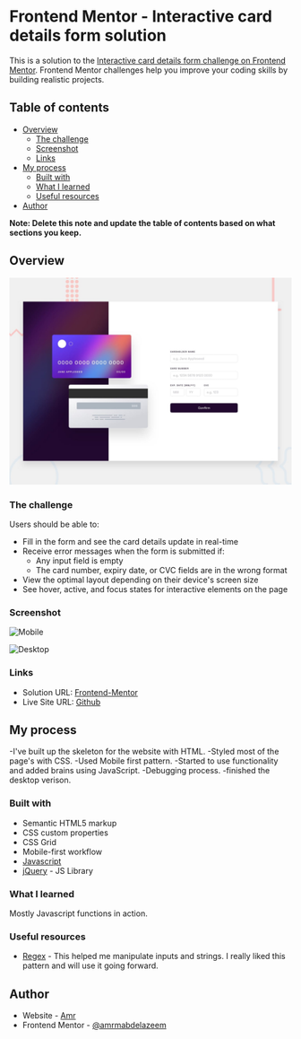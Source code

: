 # Frontend Mentor - Interactive card details form solution

This is a solution to the [Interactive card details form challenge on Frontend Mentor](https://www.frontendmentor.io/challenges/interactive-card-details-form-XpS8cKZDWw). Frontend Mentor challenges help you improve your coding skills by building realistic projects. 

## Table of contents

- [Overview](#overview)
  - [The challenge](#the-challenge)
  - [Screenshot](#screenshot)
  - [Links](#links)
- [My process](#my-process)
  - [Built with](#built-with)
  - [What I learned](#what-i-learned)
  - [Useful resources](#useful-resources)
- [Author](#author)


**Note: Delete this note and update the table of contents based on what sections you keep.**

## Overview
![Design preview for the Interactive card details form coding challenge](./design/desktop-preview.jpg)
### The challenge

Users should be able to:

- Fill in the form and see the card details update in real-time
- Receive error messages when the form is submitted if:
  - Any input field is empty
  - The card number, expiry date, or CVC fields are in the wrong format
- View the optimal layout depending on their device's screen size
- See hover, active, and focus states for interactive elements on the page

### Screenshot

![Mobile](https://i.imgur.com/kLnhdxz.png)

<tr>

![Desktop](https://i.imgur.com/D2iTwSv.png)


### Links

- Solution URL: [Frontend-Mentor](https://www.frontendmentor.io/solutions/interactivecarddetails-with-mobilefirst-workflow-and-javascript-7JP3qvrZ2Y)
- Live Site URL: [Github](https://amrmabdelazeem.github.io/interactive-card-details/)

## My process

-I've built up the skeleton for the website with HTML.
-Styled most of the page's with CSS.
-Used Mobile first pattern.
-Started to use functionality and added brains using JavaScript.
-Debugging process.
-finished the desktop verison.

### Built with

- Semantic HTML5 markup
- CSS custom properties
- CSS Grid
- Mobile-first workflow
- [Javascript](https://developer.mozilla.org/en-US/docs/Web/JavaScript)
- [jQuery](https://api.jquery.com/) - JS Library

### What I learned

Mostly Javascript functions in action.


### Useful resources

- [Regex](https://regexr.com/) - This helped me manipulate inputs and strings. I really liked this pattern and will use it going forward.

## Author

- Website - [Amr](https://github.com/amrmabdelazeem)
- Frontend Mentor - [@amrmabdelazeem](https://www.frontendmentor.io/profile/amrmabdelazeem)
